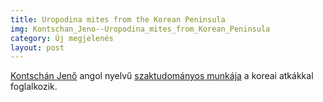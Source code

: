```yaml
---
title: Uropodina mites from the Korean Peninsula
img: Kontschan_Jeno--Uropodina_mites_from_Korean_Peninsula
category: Új megjelenés
layout: post
---
```

<a href='http://www.adlibrum.hu/new/?task=pageSelection&q=kontsch%C3%A1n'>Kontschán Jenő</a> angol nyelvű <a href='http://adlibrum.hu/new/index.php?task=pageDetails&id=274'>szaktudományos munkája</a> a koreai atkákkal foglalkozik. 

